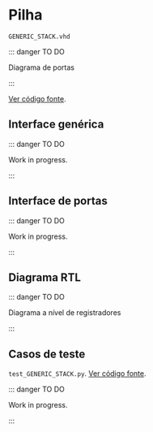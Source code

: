 # Pilha

`GENERIC_STACK.vhd`

::: danger TO DO

Diagrama de portas

:::

[Ver código fonte](https://github.com/pfeinsper/24a-CTI-RISCV/blob/main/src/GENERIC_STACK.vhd).

## Interface genérica


::: danger TO DO

Work in progress.

:::

## Interface de portas

::: danger TO DO

Work in progress.

:::

## Diagrama RTL

::: danger TO DO

Diagrama a nível de registradores

:::

## Casos de teste

`test_GENERIC_STACK.py`.
[Ver código fonte](https://github.com/pfeinsper/24a-CTI-RISCV/blob/main/test/test_GENERIC_STACK.py).

::: danger TO DO

Work in progress.

:::
